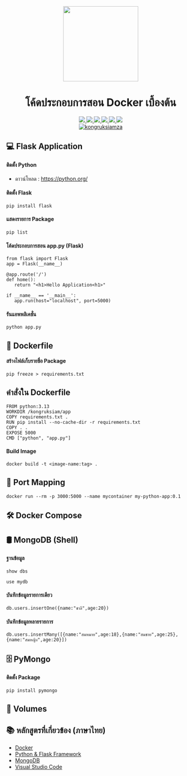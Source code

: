 <div id="badges" align="center">

  <div id="header" align="center">
    <img src="https://skillicons.dev/icons?i=docker" width="200"/>
    <h1>โค้ดประกอบการสอน Docker เบื้องต้น</h1>
  </div>

  <a href="https://www.facebook.com/KongRuksiamTutorial" target="_blank">
    <img src="https://img.shields.io/badge/Facebook-1877F2?style=for-the-badge&logo=facebook&logoColor=white"/>
  </a>
    <a href="https://www.udemy.com/user/kong-ruksiam/" target="_blank">
    <img src="https://img.shields.io/badge/Udemy-A435F0?style=for-the-badge&logo=Udemy&logoColor=white"/>
  </a>
    <a href="https://www.youtube.com/@KongRuksiamOfficial/store" target="_blank">
    <img src="https://img.shields.io/badge/Shopee-EE4D2D?style=for-the-badge&logo=Shopee&logoColor=white"/>
  </a>
  <a href="https://medium.com/@kongruksiam" target="_blank">
    <img src="https://img.shields.io/badge/Medium-12100E?style=for-the-badge&logo=medium&logoColor=white"/>
  </a>
  <a href="https://codepen.io/kongruksiamstudio" target="_blank">
    <img src="https://img.shields.io/badge/Codepen-000000?style=for-the-badge&logo=codepen&logoColor=white"/>
  </a>
  <a href="https://www.tiktok.com/@kongruksiamstudio" target="_blank">
    <img src="https://img.shields.io/badge/TikTok-000000?style=for-the-badge&logo=tiktok&logoColor=white"/>
  </a>
  <br>
  <a href="https://github.com/kongruksiamza">
    <img src="https://komarev.com/ghpvc/?username=kongruksiamza&style=flat-square&color=blue" alt="kongruksiamza"/>
  </a>
</div>

## 💻 Flask Application

#### ติดตั้ง Python 
- ดาวน์โหลด : https://python.org/

#### ติดตั้ง Flask
```
pip install flask
```
#### แสดงรายการ Package
```
pip list
```

#### โค้ดประกอบการสอน app.py (Flask)
```
from flask import Flask
app = Flask(__name__)

@app.route('/')
def home():
   return "<h1>Hello Application<h1>"

if __name__ == '__main__':
   app.run(host="localhost", port=5000)
```

#### รันแอพพลิเคชั่น

```
python app.py
```


## 📝 Dockerfile

#### สร้างไฟล์เก็บรายชื่อ Package
```
pip freeze > requirements.txt
```

## คำสั่งใน Dockerfile
```
FROM python:3.13
WORKDIR /kongruksiam/app
COPY requirements.txt .
RUN pip install --no-cache-dir -r requirements.txt
COPY . .
EXPOSE 5000
CMD ["python", "app.py"]
```

#### Build Image

```
docker build -t <image-name:tag> .
```

## 🚪 Port Mapping
```
docker run --rm -p 3000:5000 --name mycontainer my-python-app:0.1
```
## 🛠️ Docker Compose

## 🛢️ MongoDB (Shell)
#### ฐานข้อมูล
```
show dbs
```
```
use mydb
```

#### บันทึกข้อมูลรายการเดียว
``` 
db.users.insertOne({name:"ชาลี",age:20}) 
``` 

#### บันทึกข้อมูลหลายรายการ
```
db.users.insertMany([{name:"สมหมาย",age:18},{name:"สมชาย",age:25},{name:"สมหญิง",age:20}])
```

## 🗄️ PyMongo 

#### ติดตั้ง Package 
```
pip install pymongo
```


## 💾 Volumes

## 📚 หลักสูตรที่เกี่ยวข้อง (ภาษาไทย)
- [Docker](#)
- [Python & Flask Framework](https://www.youtube.com/playlist?list=PLltVQYLz1BMBe14u-5pxxEsbJSbdxd1Vs)
- [MongoDB](https://www.youtube.com/playlist?list=PLltVQYLz1BMDcG4oMP-hB3VCmIWVXF-fX)
- [Visual Studio Code](https://www.youtube.com/playlist?list=PLltVQYLz1BMDyQX1B6IccCOeO3TTIsZmp)
